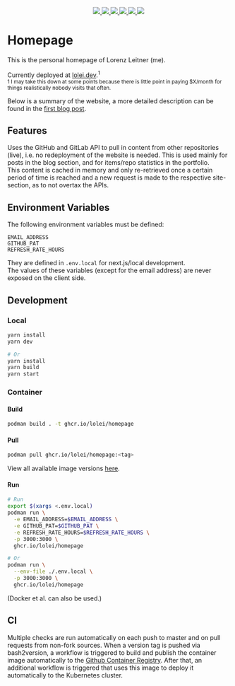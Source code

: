 <p align="center">
  <a href="https://github.com/LoLei/homepage/actions/workflows/preliminary.yml" alt="Workflow preliminary">
    <img src="https://github.com/LoLei/homepage/actions/workflows/preliminary.yml/badge.svg"/>
  </a>
  <a href="https://github.com/LoLei/homepage/actions/workflows/build-publish-deploy.yml" alt="Workflow build publish deploy">
    <img src="https://github.com/LoLei/homepage/actions/workflows/build-publish-deploy.yml/badge.svg"/>
  </a>
    <a href="https://lolei.dev/" alt="Website">
    <img src="https://img.shields.io/website?url=https%3A%2F%2Flolei.dev%2F"/>
  </a>
  <a href="https://github.com/LoLei/homepage/blob/main/LICENSE" alt="License">
    <img src="https://img.shields.io/github/license/lolei/homepage"/>
  </a>
  <a href="https://github.com/LoLei/homepage/releases" alt="Release">
    <img src="https://img.shields.io/github/v/tag/lolei/homepage"/>
  </a>
  <a href="https://github.com/LoLei/homepage/pkgs/container/homepage" alt="Package">
    <img src="https://img.shields.io/github/v/tag/lolei/homepage?color=blueviolet&label=package"/>
  </a>
</p>

# Homepage

This is the personal homepage of Lorenz Leitner (me).

Currently deployed at [lolei.dev](https://lolei.dev).<sup>1</sup>  
<sup>1 I may take this down at some points because there is little point in paying $X/month for
things realistically nobody visits that often.</sup>

Below is a summary of the website, a more detailed description can be found in the
[first blog post](https://lolei.dev/posts/2021-06-24-how-this-website-works.md).

## Features

Uses the GitHub and GitLab API to pull in content from other repositories
(live), i.e. no redeployment of the website is needed. This is used mainly for
posts in the blog section, and for items/repo statistics in the portfolio.  
This content is cached in memory and only re-retrieved once a certain period of
time is reached and a new request is made to the respective site-section, as to
not overtax the APIs.

## Environment Variables

The following environment variables must be defined:

```
EMAIL_ADDRESS
GITHUB_PAT
REFRESH_RATE_HOURS
```

They are defined in `.env.local` for next.js/local development.  
The values of these variables (except for the email address) are never exposed on the client side.

## Development

### Local

```sh
yarn install
yarn dev

# Or
yarn install
yarn build
yarn start
```

### Container

#### Build

```sh
podman build . -t ghcr.io/lolei/homepage
```

#### Pull

```sh
podman pull ghcr.io/lolei/homepage:<tag>
```

View all available image versions [here](https://github.com/LoLei/homepage/pkgs/container/homepage).

#### Run

```sh
# Run
export $(xargs <.env.local)
podman run \
  -e EMAIL_ADDRESS=$EMAIL_ADDRESS \
  -e GITHUB_PAT=$GITHUB_PAT \
  -e REFRESH_RATE_HOURS=$REFRESH_RATE_HOURS \
  -p 3000:3000 \
  ghcr.io/lolei/homepage

# Or
podman run \
  --env-file ./.env.local \
  -p 3000:3000 \
  ghcr.io/lolei/homepage
```

(Docker et al. can also be used.)

## CI

Multiple checks are run automatically on each push to master and on pull requests from non-fork
sources. When a version tag is pushed via bash2version, a workflow is triggered to build and publish
the container image automatically to the [Github Container Registry](https://github.com/LoLei/homepage/pkgs/container/homepage).
After that, an additional workflow is triggered that uses this image to deploy it automatically to
the Kubernetes cluster.
